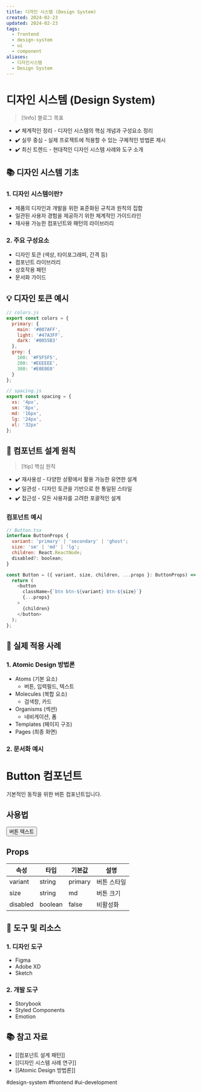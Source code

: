 ```yaml
---
title: 디자인 시스템 (Design System)
created: 2024-02-23
updated: 2024-02-23
tags:
  - frontend
  - design-system
  - ui
  - component
aliases:
  - 디자인시스템
  - Design System
---
```



# 디자인 시스템 (Design System)

> [!info] 블로그 목표

- ✔️ 체계적인 정리 - 디자인 시스템의 핵심 개념과 구성요소 정리
- ✔️ 실무 중심 - 실제 프로젝트에 적용할 수 있는 구체적인 방법론 제시
- ✔️ 최신 트렌드 - 현대적인 디자인 시스템 사례와 도구 소개

## 📚 디자인 시스템 기초

### 1. 디자인 시스템이란?

- 제품의 디자인과 개발을 위한 표준화된 규칙과 원칙의 집합
- 일관된 사용자 경험을 제공하기 위한 체계적인 가이드라인
- 재사용 가능한 컴포넌트와 패턴의 라이브러리

### 2. 주요 구성요소

- 디자인 토큰 (색상, 타이포그래피, 간격 등)
- 컴포넌트 라이브러리
- 상호작용 패턴
- 문서화 가이드

## 💡 디자인 토큰 예시

```javascript
// colors.js
export const colors = {
  primary: {
    main: '#007AFF',
    light: '#47A3FF',
    dark: '#0055B3'
  },
  grey: {
    100: '#F5F5F5',
    200: '#EEEEEE',
    300: '#E0E0E0'
  }
};

// spacing.js
export const spacing = {
  xs: '4px',
  sm: '8px',
  md: '16px',
  lg: '24px',
  xl: '32px'
};
```

## 🎨 컴포넌트 설계 원칙

> [!tip] 핵심 원칙

- ✔️ 재사용성 - 다양한 상황에서 활용 가능한 유연한 설계
- ✔️ 일관성 - 디자인 토큰을 기반으로 한 통일된 스타일
- ✔️ 접근성 - 모든 사용자를 고려한 포괄적인 설계

### 컴포넌트 예시

```javascript
// Button.tsx
interface ButtonProps {
  variant: 'primary' | 'secondary' | 'ghost';
  size: 'sm' | 'md' | 'lg';
  children: React.ReactNode;
  disabled?: boolean;
}

const Button = ({ variant, size, children, ...props }: ButtonProps) => {
  return (
    <button 
      className={`btn btn-${variant} btn-${size}`}
      {...props}
    >
      {children}
    </button>
  );
};
```
## 📱 실제 적용 사례

### 1. Atomic Design 방법론

- Atoms (기본 요소)
    - 버튼, 입력필드, 텍스트
- Molecules (복합 요소)
    - 검색창, 카드
- Organisms (섹션)
    - 네비게이션, 폼
- Templates (페이지 구조)
- Pages (최종 화면)

### 2. 문서화 예시

# Button 컴포넌트

기본적인 동작을 위한 버튼 컴포넌트입니다.

## 사용법
<Button variant="primary" size="md">
  버튼 텍스트
</Button>

## Props
| 속성    | 타입    | 기본값  | 설명        |
|---------|---------|---------|-------------|
| variant | string  | primary | 버튼 스타일 |
| size    | string  | md      | 버튼 크기   |
| disabled| boolean | false   | 비활성화    |

## 🔧 도구 및 리소스

### 1. 디자인 도구

- Figma
- Adobe XD
- Sketch

### 2. 개발 도구

- Storybook
- Styled Components
- Emotion

## 📚 참고 자료

- [[컴포넌트 설계 패턴]]
- [[디자인 시스템 사례 연구]]
- [[Atomic Design 방법론]]

#design-system #frontend #ui-development